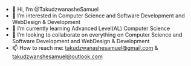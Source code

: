 - 👋 Hi, I’m @TakudzwanasheSamuel
- 👀 I’m interested in Computer Science and Software Development and WebDesign & Development
- 🌱 I’m currently learning Advanced Level(AL) Computer Science
- 💞️ I’m looking to collaborate on everything on Computer Science and Software Development and WebDesign & Development
- 📫 How to reach me: takudzwanashesamuel@gmail.com & takudzwanshesamuel@outlook.com

<!---
TakudzwanasheSamuel/TakudzwanasheSamuel is a ✨ special ✨ repository because its `README.md` (this file) appears on your GitHub profile.
You can click the Preview link to take a look at your changes.
--->
